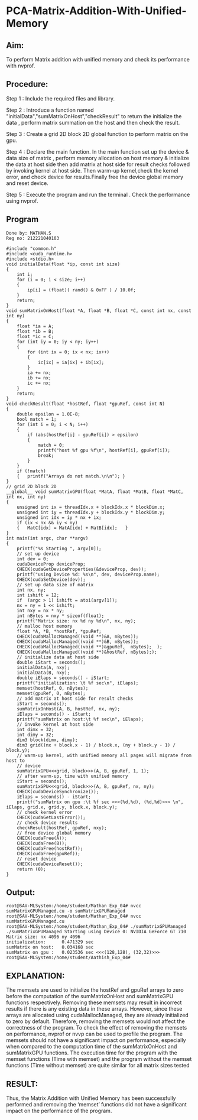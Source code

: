 # PCA-Matrix-Addition-With-Unified-Memory

## Aim:
To perform Matrix addition with unified memory and check its performance with nvprof.

## Procedure:
Step 1 :
Include the required files and library.

Step 2 :
Introduce a function named "initialData","sumMatrixOnHost","checkResult" to return the initialize the data , perform matrix summation on the host and then check the result.

Step 3 :
Create a grid 2D block 2D global function to perform matrix on the gpu.

Step 4 :
Declare the main function. In the main function set up the device & data size of matrix , perform memory allocation on host memory & initialize the data at host side then add matrix at host side for result checks followed by invoking kernel at host side. Then warm-up kernel,check the kernel error, and check device for results.Finally free the device global memory and reset device.

Step 5 :
Execute the program and run the terminal . Check the performance using nvprof.
## Program
```
Done by: MATHAN.S
Reg no: 212221040103
```
```
#include "common.h"
#include <cuda_runtime.h>
#include <stdio.h>
void initialData(float *ip, const int size)
{
    int i;
    for (i = 0; i < size; i++)
    {
        ip[i] = (float)( rand() & 0xFF ) / 10.0f;
    }
    return;
}
void sumMatrixOnHost(float *A, float *B, float *C, const int nx, const int ny)
{
    float *ia = A;
    float *ib = B;
    float *ic = C;
    for (int iy = 0; iy < ny; iy++)
    {
        for (int ix = 0; ix < nx; ix++)
        {
            ic[ix] = ia[ix] + ib[ix];
        }
        ia += nx;
        ib += nx;
        ic += nx;
    }
    return;
}
void checkResult(float *hostRef, float *gpuRef, const int N)
{
    double epsilon = 1.0E-8;
    bool match = 1;
    for (int i = 0; i < N; i++)
    {
        if (abs(hostRef[i] - gpuRef[i]) > epsilon)
        {
            match = 0;
            printf("host %f gpu %f\n", hostRef[i], gpuRef[i]);
            break;
        }
    }
    if (!match)
    {	printf("Arrays do not match.\n\n");	}
}
// grid 2D block 2D
__global__ void sumMatrixGPU(float *MatA, float *MatB, float *MatC, int nx, int ny)
{
    unsigned int ix = threadIdx.x + blockIdx.x * blockDim.x;
    unsigned int iy = threadIdx.y + blockIdx.y * blockDim.y;
    unsigned int idx = iy * nx + ix;
    if (ix < nx && iy < ny)
    {	MatC[idx] = MatA[idx] + MatB[idx];	 }
}
int main(int argc, char **argv)
{
    printf("%s Starting ", argv[0]);
    // set up device
    int dev = 0;
    cudaDeviceProp deviceProp;
    CHECK(cudaGetDeviceProperties(&deviceProp, dev));
    printf("using Device %d: %s\n", dev, deviceProp.name);
    CHECK(cudaSetDevice(dev));
    // set up data size of matrix
    int nx, ny;
    int ishift = 12;
    if  (argc > 1) ishift = atoi(argv[1]);
    nx = ny = 1 << ishift;
    int nxy = nx * ny;
    int nBytes = nxy * sizeof(float);
    printf("Matrix size: nx %d ny %d\n", nx, ny);
    // malloc host memory
    float *A, *B, *hostRef, *gpuRef;
    CHECK(cudaMallocManaged((void **)&A, nBytes));
    CHECK(cudaMallocManaged((void **)&B, nBytes));
    CHECK(cudaMallocManaged((void **)&gpuRef,  nBytes);  );
    CHECK(cudaMallocManaged((void **)&hostRef, nBytes););
    // initialize data at host side
    double iStart = seconds();
    initialData(A, nxy);
    initialData(B, nxy);
    double iElaps = seconds() - iStart;
    printf("initialization: \t %f sec\n", iElaps);
    memset(hostRef, 0, nBytes);
    memset(gpuRef, 0, nBytes);
    // add matrix at host side for result checks
    iStart = seconds();
    sumMatrixOnHost(A, B, hostRef, nx, ny);
    iElaps = seconds() - iStart;
    printf("sumMatrix on host:\t %f sec\n", iElaps);
    // invoke kernel at host side
    int dimx = 32;
    int dimy = 32;
    dim3 block(dimx, dimy);
    dim3 grid((nx + block.x - 1) / block.x, (ny + block.y - 1) / block.y);
    // warm-up kernel, with unified memory all pages will migrate from host to
    // device
    sumMatrixGPU<<<grid, block>>>(A, B, gpuRef, 1, 1);
    // after warm-up, time with unified memory
    iStart = seconds();
    sumMatrixGPU<<<grid, block>>>(A, B, gpuRef, nx, ny);
    CHECK(cudaDeviceSynchronize());
    iElaps = seconds() - iStart;
    printf("sumMatrix on gpu :\t %f sec <<<(%d,%d), (%d,%d)>>> \n", iElaps, grid.x, grid.y, block.x, block.y);
    // check kernel error
    CHECK(cudaGetLastError());
    // check device results
    checkResult(hostRef, gpuRef, nxy);
    // free device global memory
    CHECK(cudaFree(A));
    CHECK(cudaFree(B));
    CHECK(cudaFree(hostRef));
    CHECK(cudaFree(gpuRef));
    // reset device
    CHECK(cudaDeviceReset());
    return (0);
}
```

## Output:
```
root@SAV-MLSystem:/home/student/Mathan_Exp_04# nvcc sumMatrixGPUManaged.cu -o sumMatrixGPUManaged
root@SAV-MLSystem:/home/student/Mathan_Exp_04# nvcc sumMatrixGPUManaged.cu
root@SAV-MLSystem:/home/student/Mathan_Exp_04# ./sumMatrixGPUManaged
./sumMatrixGPUManaged Starting using Device 0: NVIDIA GeForce GT 710
Matrix size: nx 4096 ny 4096
initialization: 	 0.471329 sec
sumMatrix on host:	 0.034168 sec
sumMatrix on gpu :	 0.023536 sec <<<(128,128), (32,32)>>> 
root@SAV-MLSystem:/home/student/Aathish_Exp_04#
```
## EXPLANATION:
The memsets are used to initialize the hostRef and gpuRef arrays to zero before the computation of the sumMatrixOnHost and sumMatrixGPU functions respectively. Removing these memsets may result in incorrect results if there is any existing data in these arrays.
However, since these arrays are allocated using cudaMallocManaged, they are already initialized to zero by default. Therefore, removing the memsets would not affect the correctness of the program.
To check the effect of removing the memsets on performance, nvprof or nvvp can be used to profile the program. The memsets should not have a significant impact on performance, especially when compared to the computation time of the sumMatrixOnHost and sumMatrixGPU functions.
The execution time for the program with the memset functions (Time with memset) and the program without the memset functions (Time without memset) are quite similar for all matrix sizes tested
## RESULT:
Thus, the Matrix Addition with Unified Memory has been successfully performed and removing the ‘memset’ functions did not have a significant impact on the performance of the program.
